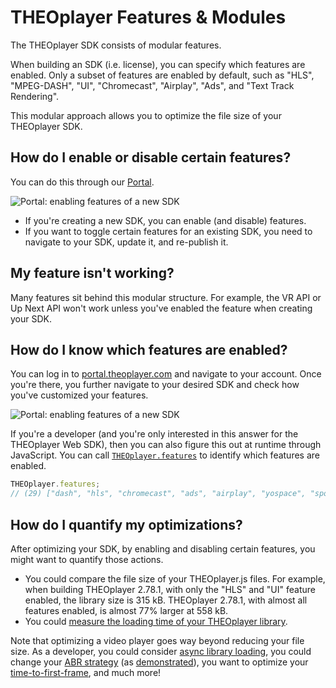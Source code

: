 # THEOplayer Features & Modules

The THEOplayer SDK consists of modular features.

When building an SDK (i.e. license), you can specify which features are enabled.
Only a subset of features are enabled by default, such as "HLS", "MPEG-DASH", "UI", "Chromecast", "Airplay", "Ads", and "Text Track Rendering".

This modular approach allows you to optimize the file size of your THEOplayer SDK.

## How do I enable or disable certain features?

You can do this through our [Portal](https://portal.theoplayer.com/).

![Portal: enabling features of a new SDK](../assets/img/portal-features-new-sdk.png)

- If you're creating a new SDK, you can enable (and disable) features.
- If you want to toggle certain features for an existing SDK, you need to navigate to your SDK, update it, and re-publish it.

## My feature isn't working?

Many features sit behind this modular structure. For example, the VR API or Up Next API won't work unless you've enabled the feature when creating your SDK.

## How do I know which features are enabled?

You can log in to [portal.theoplayer.com](https://portal.theoplayer.com/) and navigate to your account.
Once you're there, you further navigate to your desired SDK and check how you've customized your features.

![Portal: enabling features of a new SDK](../assets/img/portal-features-existing-sdk.png)

If you're a developer (and you're only interested in this answer for the THEOplayer Web SDK),
then you can also figure this out at runtime through JavaScript.
You can call [`THEOplayer.features`](pathname:///theoplayer/v8/api-reference/web/variables/features.html) to identify which features are enabled.

```js
THEOplayer.features;
// (29) ["dash", "hls", "chromecast", "ads", "airplay", "yospace", "spotx", "vr", "conviva", "cache", "visibility", "webaudio", "youbora", "mediamelon", "moat", "google-dai", "streamone", "v-nova", "freewheel", "agama", "ui", "relatedcontent", "social", "upnext", "contextmenu", "texttrackstyle-ui", "activequalitylabel", "upcomingadnotification"]
```

## How do I quantify my optimizations?

After optimizing your SDK, by enabling and disabling certain features, you might want to quantify those actions.

- You could compare the file size of your THEOplayer.js files. For example, when building THEOplayer 2.78.1, with only the "HLS" and "UI" feature enabled, the library size is 315 kB.
  THEOplayer 2.78.1, with almost all features enabled, is almost 77% larger at 558 kB.
- You could [measure the loading time of your THEOplayer library](https://codesandbox.io/s/github/THEOplayer/samples-web?file=/reference-apps/utility/measure-loading-time/index.html).

Note that optimizing a video player goes way beyond reducing your file size.
As a developer, you could consider [async library loading](https://demo.theoplayer.com/async-library-loading), you could change your [ABR strategy](pathname:///theoplayer/v8/api-reference/web/types/ABRStrategyType.html) (as [demonstrated](https://demo.theoplayer.com/increase-viewer-experience-optimizing-video-abr)),
you want to optimize your [time-to-first-frame](../how-to-guides/09-player/02-how-to-measure-time-to-first-frame.md), and much more!
